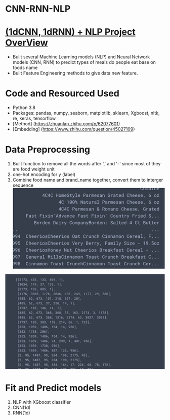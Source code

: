# CNN-RNN-NLP
# [(1dCNN, 1dRNN) + NLP Project OverView](https://github.com/FrankDTS/CNN-RNN-NLP/blob/main/CNN%2CRNN%2BNLP.ipynb)
 * Built several Machine Learning models (NLP) and Neural Network models (CNN, RNN) to predict types of meals do people eat base on foods name
 * Built Feature Engineering methods to give data new feature.

# Code and Resourced Used
  * Python 3.8
  * Packages: pandas, numpy, seaborn, matplotlib, sklearn, Xgboost, nltk, re, keras, tensorflow
  * [Method] (https://zhuanlan.zhihu.com/p/62077601)
  * [Embedding] (https://www.zhihu.com/question/45027109)
  
# Data Preprocessing
  1. Built function to remove all the words after ',' and '-' since most of they are food weight unit
  2. one-hot encoding for y (label)
  3. Combine food name and brand_name together, convert them to interger sequence
  ![string](https://github.com/FrankDTS/CNN-RNN-NLP/blob/main/image/Screen%20Shot%202021-05-10%20at%209.52.25%20PM.png)

  ![string to int](https://github.com/FrankDTS/CNN-RNN-NLP/blob/main/image/Screen%20Shot%202021-05-10%20at%209.43.39%20PM.png)

# Fit and Predict models
  1. NLP with XGboost classifier
  2. CNN(1d)
  3. RNN(1d)
